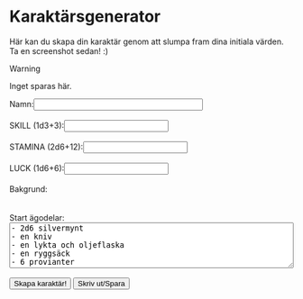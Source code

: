 # Karaktärsgenerator

Här kan du skapa din karaktär genom att slumpa fram dina initiala värden. Ta en screenshot sedan! :)
> [!Warning]
> Inget sparas här.

<script src="character-generator.js"></script>
<div class="generator-container">
    <label for="name">Namn:</label><input type="text" id="name" style="width: 300px" ><br><br>
    <label for="skill">SKILL (1d3+3):</label><input type="text" id="skill"><br><br>
    <label for="stamina">STAMINA (2d6+12):</label><input type="text" id="stamina" ><br><br>
    <label for="luck">LUCK (1d6+6):</label><input type="text" id="luck"><br><br>
    <label for="background">Bakgrund:</label>
<div id="background" class="background-content"></div><br><br>
    <label for="possessions">Start ägodelar:</label>
    <textarea id="possessions" rows="5" style="width: 100%; box-sizing: border-box;">
- 2d6 silvermynt
- en kniv
- en lykta och oljeflaska
- en ryggsäck
- 6 provianter</textarea>
    <br><br>
    <button onclick="slumpaKaraktar()">Skapa karaktär!</button>
    <button onclick="printCharacterSheet()">Skriv ut/Spara</button>
</div>
